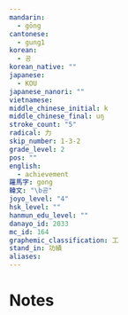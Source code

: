 ```yaml
---
mandarin:
  - gōng
cantonese:
  - gung1
korean:
  - 공
korean_native: ""
japanese:
  - KOU
japanese_nanori: ""
vietnamese:
middle_chinese_initial: k
middle_chinese_final: uŋ
stroke_count: "5"
radical: 力
skip_number: 1-3-2
grade_level: 2
pos: ""
english:
  - achievement
羅馬字: gong
韓文: "\b공"
joyo_level: "4"
hsk_level: ""
hanmun_edu_level: ""
danayo_id: 2033
mc_id: 164
graphemic_classification: 工
stand_in: 功績
aliases:
---
```


# Notes
